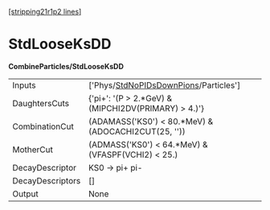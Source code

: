 [[stripping21r1p2 lines]](./stripping21r1p2-index)

# StdLooseKsDD

**CombineParticles/StdLooseKsDD**

|                  |                                                                                                 |
|------------------|-------------------------------------------------------------------------------------------------|
| Inputs           | ['Phys/[StdNoPIDsDownPions](./stripping21r1p2-commonparticles-stdnopidsdownpions)/Particles'] |
| DaughtersCuts    | {'pi+': '(P \> 2.\*GeV) & (MIPCHI2DV(PRIMARY) \> 4.)'}                                          |
| CombinationCut   | (ADAMASS('KS0') \< 80.\*MeV) & (ADOCACHI2CUT(25, ''))                                           |
| MotherCut        | (ADMASS('KS0') \< 64.\*MeV) & (VFASPF(VCHI2) \< 25.)                                            |
| DecayDescriptor  | KS0 -\> pi+ pi-                                                                                 |
| DecayDescriptors | []                                                                                            |
| Output           | None                                                                                            |
